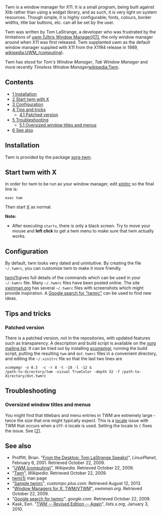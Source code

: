 Twm is a window manager for X11\. It is a small program, being built against Xlib rather than using a widget library, and as such, it is very light on system resources. Though simple, it is highly configurable; fonts, colours, border widths, title bar buttons, etc. can all be set by the user.

Twm was written by Tom LaStrange, a developer who was frustrated by the limitations of [uwm (Ultrix Window Manager)](https://en.wikipedia.org/wiki/UWM_(computing) "wikipedia:UWM (computing)")[[[1]](http://www.linuxplanet.com/linuxplanet/reports/3000/2/), the only window manager around when X11 was first released. Twm supplanted uwm as the default window manager supplied with X11 from the X11R4 release in 1989, [wikipedia:UWM_(computing)](https://en.wikipedia.org/wiki/UWM_(computing) "wikipedia:UWM (computing)").

Twm has stood for *Tom's Window Manager*, *Tab Window Manager* and more recently *Timeless Window Manager*[wikipedia:Twm](https://en.wikipedia.org/wiki/Twm "wikipedia:Twm").

## Contents

*   [1 Installation](#Installation)
*   [2 Start twm with X](#Start_twm_with_X)
*   [3 Configuration](#Configuration)
*   [4 Tips and tricks](#Tips_and_tricks)
    *   [4.1 Patched version](#Patched_version)
*   [5 Troubleshooting](#Troubleshooting)
    *   [5.1 Oversized window titles and menus](#Oversized_window_titles_and_menus)
*   [6 See also](#See_also)

## Installation

Twm is provided by the package [xorg-twm](https://www.archlinux.org/packages/?name=xorg-twm).

## Start twm with X

In order for twm to be run as your window manager, edit [xinitrc](/index.php/Xinitrc "Xinitrc") so the final line is:

```
exec twm

```

Then start [X](/index.php/X "X") as normal.

**Note:**

*   After executing `startx`, there is only a black screen. Try to move your mouse and **left click** to get a twm menu to make sure that twm actually works.

## Configuration

By default, twm looks very dated and unintuitive. By creating the file `~/.twmrc`, you can customize twm to make it more friendly.

[twm(1)](http://jlk.fjfi.cvut.cz/arch/manpages/man/twm.1)gives full details of the commands which can be used in your `~/.twmrc` file. Many `~/.twmrc` files have been posted online. The site [xwinman.org](http://www.xwinman.org/vtwm.php) has several `~/.twmrc` files with screenshots which might provide inspiration. A [Google search for "twmrc"](https://www.google.com/search?q=twmrc) can be used to find new ideas.

## Tips and tricks

### Patched version

There is a patched version, not in the repositories, with updated features such as transparency. A description and build script is available on the [xorg mailing list](http://lists.x.org/archives/xorg/2010-January/048401.html). It can be tried out by installing [xcompmgr](/index.php/Xcompmgr "Xcompmgr"), running the build script, putting the resulting `twm` and `dot.twmrc` files in a convenient directory, and editing the `~/.xinitrc` file so that the last two lines are

```
xcompmgr -o 0.3  -c -r 8 -t -10 -l -12 &
/path-to-directory/twm -visual TrueColor -depth 32 -f /path-to-directory/dot.twmrc

```

## Troubleshooting

### Oversized window titles and menus

You might find that titlebars and menu entries in TWM are extremely large - twice the size that one might typically expect. This is a [locale](/index.php/Locale "Locale") issue with TWM that occurs when a `UTF-8` locale is used. Setting the locale to `C` fixes the issue. See [[2]](https://forums.gentoo.org/viewtopic-t-530562-start-0.html).

## See also

*   Proffitt, Brian. "[From the Desktop: Tom LaStrange Speaks!](http://www.linuxplanet.com/linuxplanet/reports/3000/2/)", *LinuxPlanet*, February 6, 2001\. Retrieved October 22, 2009.
*   "[UWM (computing)](https://en.wikipedia.org/wiki/UWM_(computing) "wikipedia:UWM (computing)")", *Wikipedia*. Retrieved October 22, 2009.
*   "[Twm](https://en.wikipedia.org/wiki/Twm "wikipedia:Twm")", *Wikipedia*. Retrieved October 22, 2009.
*   [twm(1)](http://jlk.fjfi.cvut.cz/arch/manpages/man/twm.1) man page
*   "[Sample twmrc](http://www.custompc.plus.com/twm/configs/twmrc09)", *custompc.plus.com*. Retrieved August 12, 2013.
*   "[Window Managers for X: TWM/VTWM](http://xwinman.org/vtwm.php)", *xwinman.org*. Retrieved October 22, 2009.
*   "[Google search for twmrc](https://www.google.com/search?q=twmrc)", *google.com*. Retrieved October 22, 2009.
*   Kask, Eeri. "[TWM -- Revised Edition -- Again](http://lists.x.org/archives/xorg/2010-January/048401.html)", *lists.x.org*, January 3, 2010.